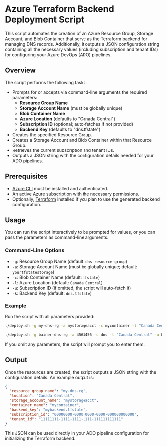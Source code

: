 # Azure Terraform Backend Deployment Script

This script automates the creation of an Azure Resource Group, Storage Account, and Blob Container that serve as the Terraform backend for managing DNS records. Additionally, it outputs a JSON configuration string containing all the necessary values (including subscription and tenant IDs) for configuring your Azure DevOps (ADO) pipelines.

## Overview

The script performs the following tasks:
- Prompts for or accepts via command-line arguments the required parameters:
  - **Resource Group Name**
  - **Storage Account Name** (must be globally unique)
  - **Blob Container Name**
  - **Azure Location** (defaults to "Canada Central")
  - **Subscription ID** (optional; auto-fetches if not provided)
  - **Backend Key** (defaults to "dns.tfstate")
- Creates the specified Resource Group.
- Creates a Storage Account and Blob Container within that Resource Group.
- Retrieves the current subscription and tenant IDs.
- Outputs a JSON string with the configuration details needed for your ADO pipelines.

## Prerequisites

- [Azure CLI](https://docs.microsoft.com/en-us/cli/azure/install-azure-cli) must be installed and authenticated.
- An active Azure subscription with the necessary permissions.
- Optionally, [Terraform](https://www.terraform.io/downloads.html) installed if you plan to use the generated backend configuration.

## Usage

You can run the script interactively to be prompted for values, or you can pass the parameters as command-line arguments.

### Command-Line Options

- `-g`: Resource Group Name (default: `dns-resource-group`)
- `-a`: Storage Account Name (must be globally unique; default: `yourtfstatestorage`)
- `-c`: Blob Container Name (default: `tfstate`)
- `-l`: Azure Location (default: `Canada Central`)
- `-u`: Subscription ID (if omitted, the script will auto-fetch it)
- `-k`: Backend Key (default: `dns.tfstate`)

### Example

Run the script with all parameters provided:
```bash
./deploy.sh -g my-dns-rg -a mystorageacct -c mycontainer -l "Canada Central" -u 00000000-0000-0000-0000-000000000000 -k dns.tfstate

./deploy.sh -g bainer-dns-rg -a 4563456 -c dns -l "Canada Central" -u bc4bcb08-d617-49f4-b6af-69d6f10c240b -k dns.tfstate

```

If you omit any parameters, the script will prompt you to enter them.

## Output

Once the resources are created, the script outputs a JSON string with the configuration details. An example output is:

```json
{
  "resource_group_name": "my-dns-rg",
  "location": "Canada Central",
  "storage_account_name": "mystorageacct",
  "container_name": "mycontainer",
  "backend_key": "mybackend.tfstate",
  "subscription_id": "00000000-0000-0000-0000-000000000000",
  "tenant_id": "11111111-1111-1111-1111-111111111111"
}
```

This JSON can be used directly in your ADO pipeline configuration for initializing the Terraform backend.
